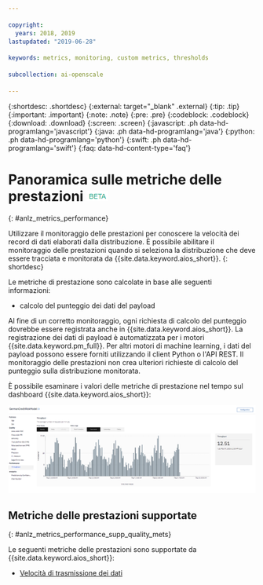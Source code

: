 ```yaml
---

copyright:
  years: 2018, 2019
lastupdated: "2019-06-28"

keywords: metrics, monitoring, custom metrics, thresholds

subcollection: ai-openscale

---
```


{:shortdesc: .shortdesc}
{:external: target="_blank" .external}
{:tip: .tip}
{:important: .important}
{:note: .note}
{:pre: .pre}
{:codeblock: .codeblock}
{:download: .download}
{:screen: .screen}
{:javascript: .ph data-hd-programlang='javascript'}
{:java: .ph data-hd-programlang='java'}
{:python: .ph data-hd-programlang='python'}
{:swift: .ph data-hd-programlang='swift'}
{:faq: data-hd-content-type='faq'}

# Panoramica sulle metriche delle prestazioni ![tag beta](images/beta.png)
{: #anlz_metrics_performance}

Utilizzare il monitoraggio delle prestazioni per conoscere la velocità dei record di dati elaborati dalla distribuzione. È possibile abilitare il monitoraggio delle prestazioni quando si seleziona la distribuzione che deve essere tracciata e monitorata da {{site.data.keyword.aios_short}}.
{: shortdesc}

Le metriche di prestazione sono calcolate in base alle seguenti informazioni:

- calcolo del punteggio dei dati del payload

Al fine di un corretto monitoraggio, ogni richiesta di calcolo del punteggio dovrebbe essere registrata anche in {{site.data.keyword.aios_short}}. La registrazione dei dati di payload è automatizzata per i motori {{site.data.keyword.pm_full}}. Per altri motori di machine learning, i dati del payload possono essere forniti utilizzando il client Python o l'API REST. Il monitoraggio delle prestazioni non crea ulteriori richieste di calcolo del punteggio sulla distribuzione monitorata.

È possibile esaminare i valori delle metriche di prestazione nel tempo sul dashboard {{site.data.keyword.aios_short}}:

![grafico prestazioni](images/performance_metrics_001.png)

## Metriche delle prestazioni supportate
{: #anlz_metrics_performance_supp_quality_mets}

Le seguenti metriche delle prestazioni sono supportate da {{site.data.keyword.aios_short}}:

- [Velocità di trasmissione dei dati](/docs/services/ai-openscale?topic=ai-openscale-performance_mets_through)
